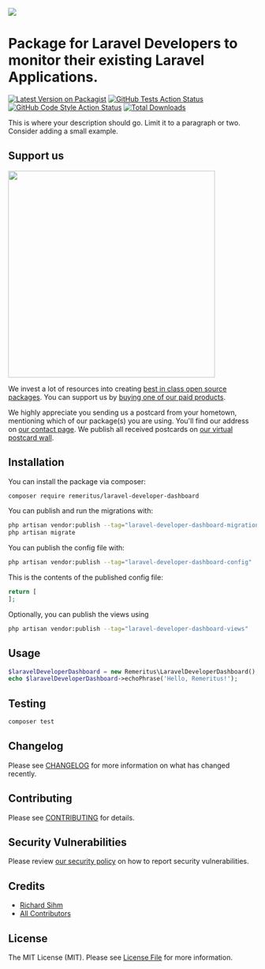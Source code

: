 
[<img src="https://github-ads.s3.eu-central-1.amazonaws.com/support-ukraine.svg?t=1" />](https://supportukrainenow.org)

# Package for Laravel Developers to monitor their existing Laravel Applications.

[![Latest Version on Packagist](https://img.shields.io/packagist/v/remeritus/laravel-developer-dashboard.svg?style=flat-square)](https://packagist.org/packages/remeritus/laravel-developer-dashboard)
[![GitHub Tests Action Status](https://img.shields.io/github/workflow/status/remeritus/laravel-developer-dashboard/run-tests?label=tests)](https://github.com/remeritus/laravel-developer-dashboard/actions?query=workflow%3Arun-tests+branch%3Amain)
[![GitHub Code Style Action Status](https://img.shields.io/github/workflow/status/remeritus/laravel-developer-dashboard/Fix%20PHP%20code%20style%20issues?label=code%20style)](https://github.com/remeritus/laravel-developer-dashboard/actions?query=workflow%3A"Fix+PHP+code+style+issues"+branch%3Amain)
[![Total Downloads](https://img.shields.io/packagist/dt/remeritus/laravel-developer-dashboard.svg?style=flat-square)](https://packagist.org/packages/remeritus/laravel-developer-dashboard)

This is where your description should go. Limit it to a paragraph or two. Consider adding a small example.

## Support us

[<img src="https://github-ads.s3.eu-central-1.amazonaws.com/laravel-developer-dashboard.jpg?t=1" width="419px" />](https://spatie.be/github-ad-click/laravel-developer-dashboard)

We invest a lot of resources into creating [best in class open source packages](https://spatie.be/open-source). You can support us by [buying one of our paid products](https://spatie.be/open-source/support-us).

We highly appreciate you sending us a postcard from your hometown, mentioning which of our package(s) you are using. You'll find our address on [our contact page](https://spatie.be/about-us). We publish all received postcards on [our virtual postcard wall](https://spatie.be/open-source/postcards).

## Installation

You can install the package via composer:

```bash
composer require remeritus/laravel-developer-dashboard
```

You can publish and run the migrations with:

```bash
php artisan vendor:publish --tag="laravel-developer-dashboard-migrations"
php artisan migrate
```

You can publish the config file with:

```bash
php artisan vendor:publish --tag="laravel-developer-dashboard-config"
```

This is the contents of the published config file:

```php
return [
];
```

Optionally, you can publish the views using

```bash
php artisan vendor:publish --tag="laravel-developer-dashboard-views"
```

## Usage

```php
$laravelDeveloperDashboard = new Remeritus\LaravelDeveloperDashboard();
echo $laravelDeveloperDashboard->echoPhrase('Hello, Remeritus!');
```

## Testing

```bash
composer test
```

## Changelog

Please see [CHANGELOG](CHANGELOG.md) for more information on what has changed recently.

## Contributing

Please see [CONTRIBUTING](CONTRIBUTING.md) for details.

## Security Vulnerabilities

Please review [our security policy](../../security/policy) on how to report security vulnerabilities.

## Credits

- [Richard Sihm](https://github.com/remeritus)
- [All Contributors](../../contributors)

## License

The MIT License (MIT). Please see [License File](LICENSE.md) for more information.
